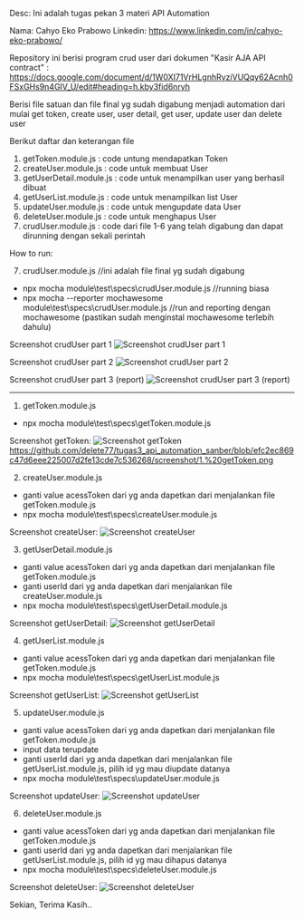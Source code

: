 Desc: Ini adalah tugas pekan 3 materi API Automation

Nama: Cahyo Eko Prabowo
Linkedin: https://www.linkedin.com/in/cahyo-eko-prabowo/

Repository ini berisi program crud user dari dokumen "Kasir AJA API contract" : https://docs.google.com/document/d/1W0XI71VrHLgnhRyziVUQqy62Acnh0FSxGHs9n4GIV_U/edit#heading=h.kby3fid6nryh

Berisi file satuan dan file final yg sudah digabung menjadi automation dari mulai get token, create user, user detail, get user, update user dan delete user


Berikut daftar dan keterangan file
1. getToken.module.js : code untung mendapatkan Token
2. createUser.module.js : code untuk membuat User
3. getUserDetail.module.js : code untuk menampilkan user yang berhasil dibuat
4. getUserList.module.js : code untuk menampilkan list User
5. updateUser.module.js : code untuk mengupdate data User
6. deleteUser.module.js : code untuk menghapus User
7. crudUser.module.js : code dari file 1-6 yang telah digabung dan dapat dirunning dengan sekali perintah
  
How to run:

7. crudUser.module.js //ini adalah file final yg sudah digabung
- npx mocha module\test\specs\crudUser.module.js //running biasa
- npx mocha --reporter mochawesome module\test\specs\crudUser.module.js //run and reporting dengan mochawesome (pastikan sudah menginstal mochawesome terlebih dahulu)

Screenshot crudUser part 1
![Screenshot crudUser part 1](https://github.com/delete77/tugas3_api_automation_sanber/blob/efc2ec869c47d6eee225007d2fe13cde7c536268/screenshot/Screenshoot%20tugas%203%20part%201.png)

Screenshot crudUser part 2
![Screenshot crudUser part 2](https://github.com/delete77/tugas3_api_automation_sanber/blob/efc2ec869c47d6eee225007d2fe13cde7c536268/screenshot/Screenshoot%20tugas%203%20part%202.png)

Screenshot crudUser part 3 (report)
![Screenshot crudUser part 3 (report)](https://github.com/delete77/tugas3_api_automation_sanber/blob/efc2ec869c47d6eee225007d2fe13cde7c536268/screenshot/Screenshoot%20tugas%203%20part%203%20(report).png)


---------------------------------------------------------------------------------------------
1. getToken.module.js
- npx mocha module\test\specs\getToken.module.js

Screenshot getToken:
![Screenshot getToken]()https://github.com/delete77/tugas3_api_automation_sanber/blob/efc2ec869c47d6eee225007d2fe13cde7c536268/screenshot/1.%20getToken.png


2. createUser.module.js
- ganti value acessToken dari yg anda dapetkan dari menjalankan file getToken.module.js
- npx mocha module\test\specs\createUser.module.js

Screenshot createUser:
![Screenshot createUser](https://github.com/delete77/tugas3_api_automation_sanber/blob/efc2ec869c47d6eee225007d2fe13cde7c536268/screenshot/2.%20createUser.png)


3. getUserDetail.module.js
- ganti value acessToken dari yg anda dapetkan dari menjalankan file getToken.module.js
- ganti userId dari yg anda dapetkan dari menjalankan file createUser.module.js
- npx mocha module\test\specs\getUserDetail.module.js

Screenshot getUserDetail:
![Screenshot getUserDetail](https://github.com/delete77/tugas3_api_automation_sanber/blob/efc2ec869c47d6eee225007d2fe13cde7c536268/screenshot/3.%20getUserDetail.png)


4. getUserList.module.js
- ganti value acessToken dari yg anda dapetkan dari menjalankan file getToken.module.js
- npx mocha module\test\specs\getUserList.module.js

Screenshot getUserList:
![Screenshot getUserList](https://github.com/delete77/tugas3_api_automation_sanber/blob/efc2ec869c47d6eee225007d2fe13cde7c536268/screenshot/4.%20getUserList.png)


5. updateUser.module.js
- ganti value acessToken dari yg anda dapetkan dari menjalankan file getToken.module.js
- input data terupdate
- ganti userId dari yg anda dapetkan dari menjalankan file getUserList.module.js, pilih id yg mau diupdate datanya
- npx mocha module\test\specs\updateUser.module.js

Screenshot updateUser:
![Screenshot updateUser](https://github.com/delete77/tugas3_api_automation_sanber/blob/efc2ec869c47d6eee225007d2fe13cde7c536268/screenshot/5.%20updateUser.png)


6. deleteUser.module.js
- ganti value acessToken dari yg anda dapetkan dari menjalankan file getToken.module.js
- ganti userId dari yg anda dapetkan dari menjalankan file getUserList.module.js, pilih id yg mau dihapus datanya
- npx mocha module\test\specs\deleteUser.module.js

Screenshot deleteUser:
![Screenshot deleteUser](https://github.com/delete77/tugas3_api_automation_sanber/blob/efc2ec869c47d6eee225007d2fe13cde7c536268/screenshot/6.%20deleteUser.png)


Sekian, Terima Kasih..